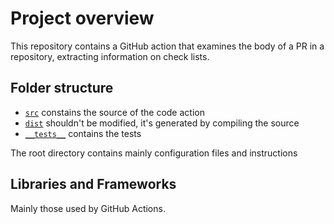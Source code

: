 # Project overview

This repository contains a GitHub action that examines the body of a PR in a repository, extracting information on check lists.

## Folder structure

* [`src`](src/) constains the source of the code action
* [`dist`](dist/) shouldn't be modified, it's generated by compiling the source
* [`__tests__`](__tests__/) contains the tests

The root directory contains mainly configuration files and instructions

## Libraries and Frameworks

Mainly those used by GitHub Actions.
